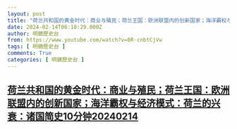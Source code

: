 ```yaml
---
layout: post
title: "荷兰共和国的黄金时代：商业与殖民；荷兰王国：欧洲联盟内的创新国家；海洋霸权与经济模式：荷兰的兴衰：诸国简史10分钟20240214"
date: 2024-02-14T06:18:29.000Z
author: 明鏡歷史台
from: https://www.youtube.com/watch?v=0R-cnbtCjVw
tags: [ 明鏡歷史台 ]
comments: True
categories: [ 明鏡歷史台 ]
---
```

<!--1707891509000-->
[荷兰共和国的黄金时代：商业与殖民；荷兰王国：欧洲联盟内的创新国家；海洋霸权与经济模式：荷兰的兴衰：诸国简史10分钟20240214](https://www.youtube.com/watch?v=0R-cnbtCjVw)
------

<div>

</div>
